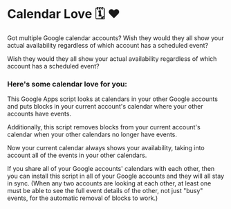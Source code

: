 # Calendar Love 🗓 ❤️

Got multiple Google calendar accounts? Wish they would they all show your
actual availability regardless of which account has a scheduled event?

Wish they would they all show your actual availability regardless of which
account has a scheduled event?

### Here's some calendar love for you:

This Google Apps script looks at calendars in your other Google accounts and
puts blocks in your current account's calendar where your other accounts have
events.

Additionally, this script removes blocks from your current account's calendar
when your other calendars no longer have events.

Now your current calendar always shows your availability, taking into account
all of the events in your other calendars.

If you share all of your Google accounts' calendars with each other, then you
can install this script in all of your Google accounts and they will all stay
in sync. (When any two accounts are looking at each other, at least one must
be able to see the full event details of the other, not just "busy" events,
for the automatic removal of blocks to work.)
